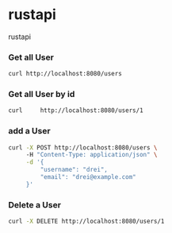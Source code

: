 # rustapi
rustapi

### Get all User
```bash
curl http://localhost:8080/users
```
### Get all User by id

```bash
curl     http://localhost:8080/users/1
```

### add a User
```bash
curl -X POST http://localhost:8080/users \  
     -H "Content-Type: application/json" \
     -d '{
         "username": "drei",
         "email": "drei@example.com"
     }'

```
### Delete a User
```bash
curl -X DELETE http://localhost:8080/users/1
```



